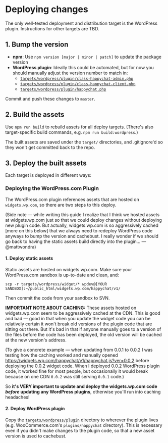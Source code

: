 # Deploying changes

The only well-tested deployment and distribution target is the WordPress plugin.
Instructions for other targets are TBD.

## 1. Bump the version

- **npm**: Use `npm version [major | minor | patch]` to update the package version
- **WordPress plugin**: Ideally this could be automated, but for now you should manually adjust the version number to match in:
  - [`targets/wordpress/plugin/class-happychat-admin.php`](/targets/wordpress/plugin/class-happychat-admin.php)
  - [`targets/wordpress/plugin/class-happychat-client.php`](targets/wordpress/plugin/class-happychat-client.php)
  - [`targets/wordpress/plugin/happychat.php`](targets/wordpress/plugin/happychat.php)

Commit and push these changes to `master`.

## 2. Build the assets

Use `npm run build` to rebuild assets for all deploy targets. (There's also target-specific build
commands, e.g. `npm run build:wordpress`.)

The built assets are saved under the `target/` directories, and .gitignore'd so they
won't get committed back to the repo.

## 3. Deploy the built assets

Each target is deployed in different ways:

### Deploying the WordPress.com Plugin

The WordPress.com plugin references assets that are hosted on `widgets.wp.com`, so there are two steps to this deploy.

(Side note — while writing this guide I realize that I think we hosted assets at widgets.wp.com just so that we could deploy changes without deploying new plugin code. But actually, widgets.wp.com is so aggressively cached [more on this below] that we always need to redeploy WordPress code anyways to bump the version and cachebust. I really wonder if we should go back to having the static assets build directly into the plugin... — @mattwondra)

#### 1. Deploy static assets

Static assets are hosted on widgets.wp.com. Make sure your WordPress.com sandbox is up-to-date and clean, and:

```
scp -r targets/wordpress/widget/* wpdev@[YOUR SANDBOX]:~/public_html/widgets.wp.com/happychat/v1/
```

Then commit the code from your sandbox to SVN.

**IMPORTANT NOTE ABOUT CACHING:** 
These assets hosted on widgets.wp.com seem to be aggressively cached at the CDN. This is good and bad — good in that when you update the widget code you can be relatively certain it won't break old versions of the plugin code that are sitting out there. But it's bad in that if anyone manually goes to a version of the files before the code has been deployed, the old version will be cached at the new version's address.

(To give a concrete example — when updating from 0.0.1 to 0.0.2 I was testing how the caching worked and manually opened https://widgets.wp.com/happychat/v1/happychat.js?ver=0.0.2 before deploying the 0.0.2 widget code. When I deployed 0.0.2 WordPress plugin code, it worked fine for most people, but occasionally it would break because on one CDN `0.0.2` was still serving `0.0.1` code.)

So **it's VERY important to update and deploy the widgets.wp.com code _before_ updating any WordPress plugins**, otherwise you'll run into caching headaches!

#### 2. Deploy WordPress plugin
Copy the [`targets/wordpress/plugin`](/targets/wordpress/plugin) directory to wherever the plugin lives (e.g. WooCommerce.com's `plugins/happychat` directory). This is necessary even if you didn't make changes to the plugin code, so that a new asset version is used to cachebust.
